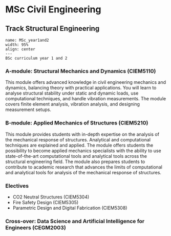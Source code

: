 # MSc Civil Engineering

## Track Structural Engineering

```{figure} Figures/MSc_curriculum_year1and2.jpg
name: MSc_year1and2
width: 95%
align: center
---
BSc curriculum year 1 and 2
```

### A-module: Structural Mechanics and Dynamics (CIEM5110)
This module offers advanced knowledge in civil engineering mechanics and dynamics, balancing theory with practical applications. You will learn to analyse structural stability under static and dynamic loads, use computational techniques, and handle vibration measurements. The module covers finite element analysis, vibration analysis, and designing measurement setups.

### B-module: Applied Mechanics of Structures (CIEM5210)
This module provides students with in-depth expertise on the analysis of the mechanical response of structures. Analytical and computational techniques are explained and applied. The module offers students the possibility to become applied mechanics specialists with the ability to use state-of-the-art computational tools and analytical tools across the structural engineering field. The module also prepares students to contribute to academic research that advances the limits of computational and analytical tools for analysis of the mechanical response of structures.

### Electives
- CO2 Neutral Structures (CIEM5304)
- Fire Safety Design (CIEM5305)
- Parametric Design and Digital Fabrication (CIEM5308)

### Cross-over: Data Science and Artificial Intelligence for Engineers (CEGM2003)